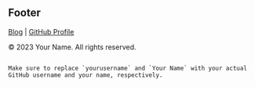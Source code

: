 ## Footer

[Blog](../content/blog.md) | [GitHub Profile](https://github.com/yourusername)

© 2023 Your Name. All rights reserved.
``` 

Make sure to replace `yourusername` and `Your Name` with your actual GitHub username and your name, respectively.